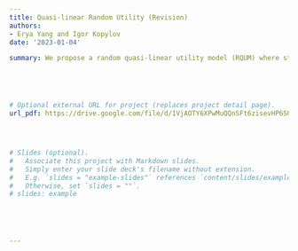 ```yaml
---
title: Quasi-linear Random Utility (Revision)
authors:
- Erya Yang and Igor Kopylov
date: '2023-01-04'

summary: We propose a random quasi-linear utility model (RQUM) where stochastic choices maximize quasi-linear utility functions that are randomly drawn via some probability distribution π.





# Optional external URL for project (replaces project detail page).
url_pdf: https://drive.google.com/file/d/1VjAOTY6XPwMuQQnSFt6zisevHP6SO7Qr/view?usp=share_link




# Slides (optional).
#   Associate this project with Markdown slides.
#   Simply enter your slide deck's filename without extension.
#   E.g. `slides = "example-slides"` references `content/slides/example-slides.md`.
#   Otherwise, set `slides = ""`.
# slides: example





---
```

